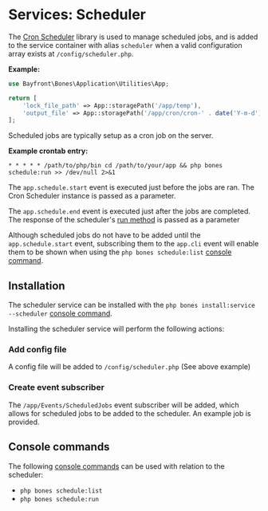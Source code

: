 # Services: Scheduler

The [Cron Scheduler](https://github.com/bayfrontmedia/cron-scheduler) library is used to manage scheduled jobs,
and is added to the service container with alias `scheduler` when a valid configuration array exists at `/config/scheduler.php`.

**Example:**

```php
use Bayfront\Bones\Application\Utilities\App;

return [
    'lock_file_path' => App::storagePath('/app/temp'),
    'output_file' => App::storagePath('/app/cron/cron-' . date('Y-m-d') . '.txt')
];
```

Scheduled jobs are typically setup as a cron job on the server.

**Example crontab entry:**

```
* * * * * /path/to/php/bin cd /path/to/your/app && php bones schedule:run >> /dev/null 2>&1
```

The `app.schedule.start` event is executed just before the jobs are ran. 
The Cron Scheduler instance is passed as a parameter.

The `app.schedule.end` event is executed just after the jobs are completed.
The response of the scheduler's [run method](https://github.com/bayfrontmedia/cron-scheduler#run) is passed as a parameter

Although scheduled jobs do not have to be added until the `app.schedule.start` event,
subscribing them to the `app.cli` event will enable them to be shown when using the `php bones schedule:list` [console command](#console-commands).

## Installation

The scheduler service can be installed with the `php bones install:service --scheduler` [console command](../usage/console.md).

Installing the scheduler service will perform the following actions:

### Add config file

A config file will be added to `/config/scheduler.php` (See above example)

### Create event subscriber

The `/app/Events/ScheduledJobs` event subscriber will be added,
which allows for scheduled jobs to be added to the scheduler.
An example job is provided.

## Console commands

The following [console commands](../usage/console.md) can be used with relation to the scheduler:

- `php bones schedule:list`
- `php bones schedule:run`